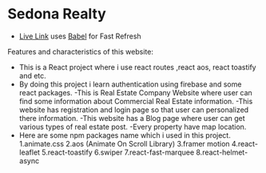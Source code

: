 # Sedona Realty


- [Live Link](https://github.com/vitejs/vite-plugin-react/blob/main/packages/plugin-react/README.md) uses [Babel](https://babeljs.io/) for Fast Refresh

Features and characteristics of this website:

- This is a React project where i use react routes ,react aos, react toastify and etc.
- By doing this project i learn authentication using firebase and some react packages.
-This is Real Estate Company Website where user can find some information about Commercial Real Estate information.
-This website has registration and login page so that user can personalized there information.
-This website has a Blog page where user can get various types of real estate post.
-Every property have map location.
- Here are some npm packages name which i used in this project.
1.animate.css
2.aos (Animate On Scroll Library)
3.framer motion
4.react-leaflet
5.react-toastify
6.swiper
7.react-fast-marquee
8.react-helmet-async
